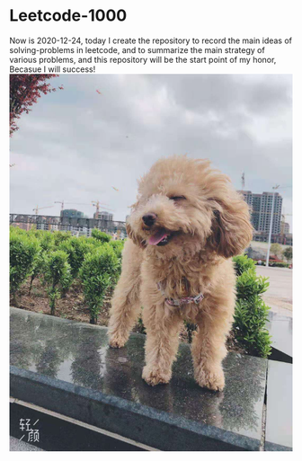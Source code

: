 # Leetcode-1000
Now is 2020-12-24, today I create the repository to record the main ideas of solving-problems in leetcode, and to summarize the main strategy of various problems, and this repository will be the start point of my honor, Becasue I will success!
![Alt text](pictures/juanmao.jpg "optional title")